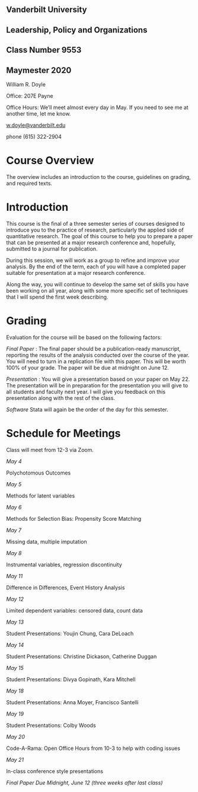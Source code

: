## Vanderbilt University
## Leadership, Policy and Organizations
## Class Number 9553
## Maymester 2020


William R. Doyle

Office: 207E Payne

Office Hours: We’ll meet almost every day in May. If you need to see me at another time, let me know.

w.doyle@vanderbilt.edu

phone (615) 322-2904

# Course Overview
The overview includes an introduction to the course, guidelines on grading, and required texts.

# Introduction
This course is the final of a three semester series of courses designed to introduce you to the practice of research, particularly the applied side of quantitative research. The goal of this course to help you to prepare a paper that can be presented at a major research conference and, hopefully, submitted to a journal for publication.

During this session, we will work as a group to refine and improve your analysis. By the end of the term, each of you will have a completed paper suitable for presentation at a major research conference.

Along the way, you will continue to develop the same set of skills you have been working on all year, along with some more specific set of techniques that I will spend the first week describing.

# Grading
Evaluation for the course will be based on the following factors:

 *Final Paper* : The final paper should be a publication-ready
  manuscript, reporting the results of the analysis conducted over the
  course of the year. You will need to turn in a replication file with
  this paper. This will be worth 100% of your grade. The paper will be
  due at midnight on June 12.

*Presentation* : You will give a presentation based on your paper on
 May 22. The presentation will be in preparation for the presentation
 you will give to all students and faculty next year. I will give
 you feedback on this presentation along with the rest of the class.

*Software*
Stata will again be the order of the day for this semester.

# Schedule for Meetings
Class will meet from 12-3 via Zoom.

*May 4*

Polychotomous Outcomes

*May 5*

Methods for latent variables

*May 6*

Methods for Selection Bias: Propensity Score Matching

*May 7*

Missing data, multiple imputation

*May 8*

Instrumental variables, regression discontinuity

*May 11*

Difference in Differences, Event History Analysis

*May 12*

Limited dependent variables: censored data, count data

*May 13*

Student Presentations: Youjin Chung, Cara DeLoach

*May 14*

Student Presentations: Christine Dickason, Catherine Duggan 

*May 15*

Student Presentations: Divya Gopinath, Kara Mitchell

*May 18*

Student Presentations: Anna Moyer, Francisco Santelli

*May 19*

Student Presentations: Colby Woods

*May 20*

Code-A-Rama: Open Office Hours from 10-3 to help with coding issues

*May 21*

In-class conference style presentations





*Final Paper Due Midnight, June 12 (three weeks after last class)*
